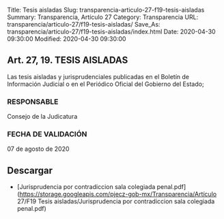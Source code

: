 Title: Tesis aisladas
Slug: transparencia-articulo-27-f19-tesis-aisladas
Summary: Transparencia, Artículo 27
Category: Transparencia
URL: transparencia/articulo-27/f19-tesis-aisladas/
Save_As: transparencia/articulo-27/f19-tesis-aisladas/index.html
Date: 2020-04-30 09:30:00
Modified: 2020-04-30 09:30:00


## Art. 27, 19. TESIS AISLADAS

Las tesis aisladas y jurisprudenciales publicadas en el Boletín de Información Judicial o en el Periódico Oficial del Gobierno del Estado;

### RESPONSABLE

Consejo de la Judicatura

### FECHA DE VALIDACIÓN

07 de agosto de 2020

##### 


## Descargar


* [Jurisprudencia por contradiccion sala colegiada penal.pdf](https://storage.googleapis.com/pjecz-gob-mx/Transparencia/Artículo 27/F19 Tesis aisladas/Jurisprudencia por contradiccion sala colegiada penal.pdf)


